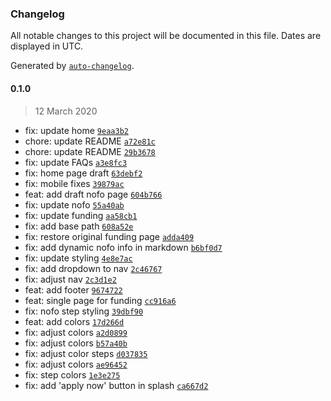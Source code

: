### Changelog

All notable changes to this project will be documented in this file. Dates are displayed in UTC.

Generated by [`auto-changelog`](https://github.com/CookPete/auto-changelog).

#### 0.1.0

> 12 March 2020

- fix: update home [`9eaa3b2`](https://github.com/ICJIA/r3-next/commit/9eaa3b2c4e63b00f7009d9997d4008c82d175f05)
- chore: update README [`a72e81c`](https://github.com/ICJIA/r3-next/commit/a72e81c232fe787249e64a3b58288b71338a865d)
- chore: update README [`29b3678`](https://github.com/ICJIA/r3-next/commit/29b3678b6cb67fd495b54ea5ac35c4350bc9fd10)
- fix: update FAQs [`a3e8fc3`](https://github.com/ICJIA/r3-next/commit/a3e8fc3073e05df66cf91e524e1c11516cf04e7d)
- fix: home page  draft [`63debf2`](https://github.com/ICJIA/r3-next/commit/63debf242e3df8d7060721b53fe3242db394a392)
- fix: mobile fixes [`39879ac`](https://github.com/ICJIA/r3-next/commit/39879ac9e9b7e633f111981b365ae27f3e25d432)
- feat: add draft nofo page [`604b766`](https://github.com/ICJIA/r3-next/commit/604b766eb741e94728442a584c36fda7bdbc61cb)
- fix: update nofo [`55a40ab`](https://github.com/ICJIA/r3-next/commit/55a40ab47219110097889b4527ed9558bb48ebd6)
- fix: update funding [`aa58cb1`](https://github.com/ICJIA/r3-next/commit/aa58cb14691d11e5d7d4379aadeb0482d1c6bc3e)
- fix: add base path [`608a52e`](https://github.com/ICJIA/r3-next/commit/608a52e9f6d9777942ad6cba126e492f85f33e6b)
- fix: restore original funding page [`adda409`](https://github.com/ICJIA/r3-next/commit/adda40981b3f0fcfbcc5f385925c973ae1783651)
- fix: add dynamic nofo info in markdown [`b6bf0d7`](https://github.com/ICJIA/r3-next/commit/b6bf0d728d98f5f82b25b21b78a4b63c6f489003)
- fix: update styling [`4e8e7ac`](https://github.com/ICJIA/r3-next/commit/4e8e7ac1222ac1c8efa0dc33c2a131da201bfee4)
- fix: add dropdown to nav [`2c46767`](https://github.com/ICJIA/r3-next/commit/2c46767587036b815daa138f1e774209824843e8)
- fix: adjust nav [`2c3d1e2`](https://github.com/ICJIA/r3-next/commit/2c3d1e22116adfb28bd2688cc2c5b186d89bc2dd)
- feat: add footer [`9674722`](https://github.com/ICJIA/r3-next/commit/96747221ab7f4d623a47578687fae66b4407c499)
- feat: single page for funding [`cc916a6`](https://github.com/ICJIA/r3-next/commit/cc916a63a2e6da71512c3769695110dcc08f524b)
- fix: nofo step styling [`39dbf90`](https://github.com/ICJIA/r3-next/commit/39dbf90d7777292e8cba62dc5ea43f3c3a3db8b9)
- feat: add colors [`17d266d`](https://github.com/ICJIA/r3-next/commit/17d266dd6bdb499b233deafaa44a1b81ca124da0)
- fix: adjust colors [`a2d0899`](https://github.com/ICJIA/r3-next/commit/a2d08994667341edd83296563c1125cc5c623fc0)
- fix: adjust colors [`b57a40b`](https://github.com/ICJIA/r3-next/commit/b57a40bf7179cd50e45a5241170d6ad46f27d9e3)
- fix: adjust color steps [`d037835`](https://github.com/ICJIA/r3-next/commit/d037835071ac41e064c5b45de20e44482722cb70)
- fix: adjust colors [`ae96452`](https://github.com/ICJIA/r3-next/commit/ae9645258b9ce29ab5de6877e6f2157841b2cbcc)
- fix: step colors [`1e3e275`](https://github.com/ICJIA/r3-next/commit/1e3e275e8e4db0b9fbc93202208bea79facb8750)
- fix: add 'apply now' button in splash [`ca667d2`](https://github.com/ICJIA/r3-next/commit/ca667d22a2fe470c70d3a1f02f147ca63f0840d3)

